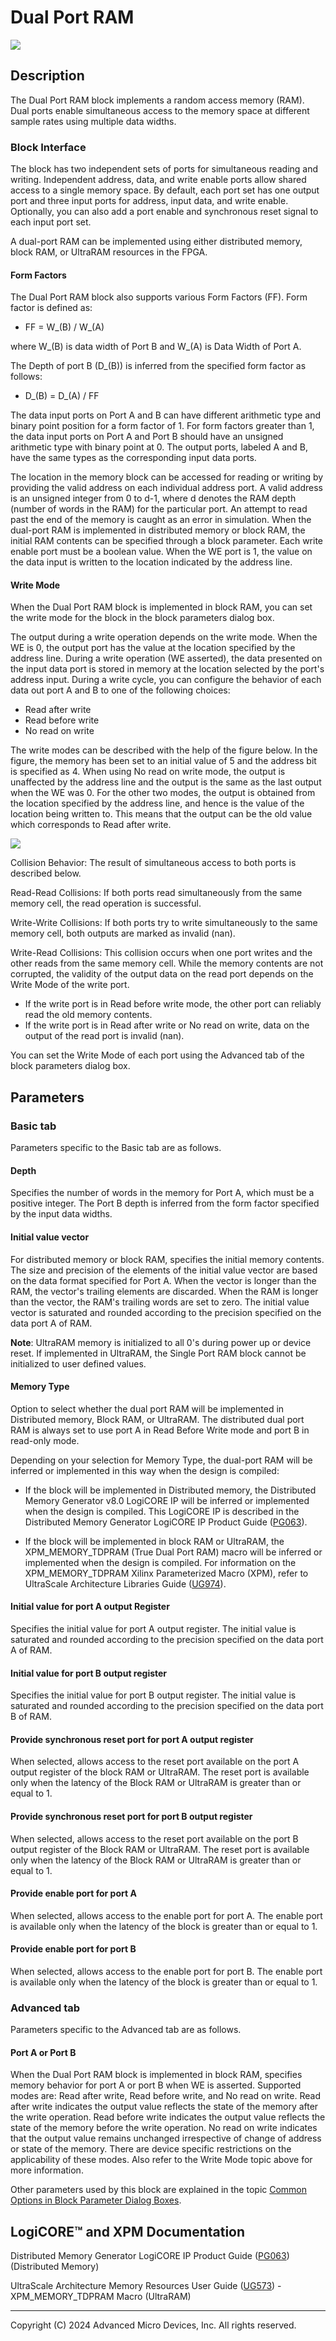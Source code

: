 # Dual Port RAM

![](./Images/block.png)

## Description

The Dual Port RAM block implements a random access memory (RAM).
Dual ports enable simultaneous access to the memory space at different
sample rates using multiple data widths.

### Block Interface

The block has two independent sets of ports for simultaneous reading and
writing. Independent address, data, and write enable ports allow shared
access to a single memory space. By default, each port set has one
output port and three input ports for address, input data, and write
enable. Optionally, you can also add a port enable and synchronous reset
signal to each input port set.

A dual-port RAM can be implemented using either distributed memory,
block RAM, or UltraRAM resources in the FPGA.

#### Form Factors

The Dual Port RAM block also supports various Form Factors (FF). Form
factor is defined as:

* FF = W_(B) / W_(A)

where W_(B) is data width of Port B and W_(A) is Data Width of Port A.

The Depth of port B (D_(B)) is inferred from the specified form factor
as follows:

* D_(B) = D_(A) / FF

The data input ports on Port A and B can have different arithmetic type
and binary point position for a form factor of 1. For form factors
greater than 1, the data input ports on Port A and Port B should have an
unsigned arithmetic type with binary point at 0. The output ports,
labeled A and B, have the same types as the corresponding input data
ports.

The location in the memory block can be accessed for reading or writing
by providing the valid address on each individual address port. A valid
address is an unsigned integer from 0 to d-1, where d denotes the RAM
depth (number of words in the RAM) for the particular port. An attempt
to read past the end of the memory is caught as an error in simulation.
When the dual-port RAM is implemented in distributed memory or block
RAM, the initial RAM contents can be specified through a block
parameter. Each write enable port must be a boolean value. When the WE
port is 1, the value on the data input is written to the location
indicated by the address line.

#### Write Mode

When the Dual Port RAM block is implemented in block RAM, you can set
the write mode for the block in the block parameters dialog box.

The output during a write operation depends on the write mode. When the
WE is 0, the output port has the value at the location specified by the
address line. During a write operation (WE asserted), the data presented
on the input data port is stored in memory at the location selected by
the port's address input. During a write cycle, you can configure the
behavior of each data out port A and B to one of the following choices:

- Read after write
- Read before write
- No read on write

The write modes can be described with the help of the figure below. In
the figure, the memory has been set to an initial value of 5 and the
address bit is specified as 4. When using No read on write mode, the
output is unaffected by the address line and the output is the same as
the last output when the WE was 0. For the other two modes, the output
is obtained from the location specified by the address line, and hence
is the value of the location being written to. This means that the
output can be the old value which corresponds to Read after write.


![](./Images/xhk1538085518671.png)  

Collision Behavior: The result of simultaneous access to both ports is
described below.

Read-Read Collisions: If both ports read simultaneously from the same
memory cell, the read operation is successful.

Write-Write Collisions: If both ports try to write simultaneously to the
same memory cell, both outputs are marked as invalid (nan).

Write-Read Collisions: This collision occurs when one port writes and
the other reads from the same memory cell. While the memory contents are
not corrupted, the validity of the output data on the read port depends
on the Write Mode of the write port.

- If the write port is in Read before write mode, the other port can
  reliably read the old memory contents.
- If the write port is in Read after write or No read on write, data on
  the output of the read port is invalid (nan).

You can set the Write Mode of each port using the Advanced tab of the
block parameters dialog box.

## Parameters

### Basic tab  
Parameters specific to the Basic tab are as follows.

#### Depth  
Specifies the number of words in the memory for Port A, which must be a
positive integer. The Port B depth is inferred from the form factor
specified by the input data widths.

#### Initial value vector  
For distributed memory or block RAM, specifies the initial memory
contents. The size and precision of the elements of the initial value
vector are based on the data format specified for Port A. When the
vector is longer than the RAM, the vector's trailing elements are
discarded. When the RAM is longer than the vector, the RAM's trailing
words are set to zero. The initial value vector is saturated and rounded
according to the precision specified on the data port A of RAM.

**Note**: UltraRAM memory is initialized to all 0's during power up or
device reset. If implemented in UltraRAM, the Single Port RAM block
cannot be initialized to user defined values.

#### Memory Type  
Option to select whether the dual port RAM will be implemented in
Distributed memory, Block RAM, or UltraRAM. The distributed dual port
RAM is always set to use port A in Read Before Write mode and port B in
read-only mode.

Depending on your selection for Memory Type, the dual-port RAM will be
inferred or implemented in this way when the design is compiled:

  - If the block will be implemented in Distributed memory, the
  Distributed Memory Generator v8.0 LogiCORE IP will be inferred or
  implemented when the design is compiled. This LogiCORE IP is described
  in the Distributed Memory Generator LogiCORE IP Product Guide
  ([PG063](https://docs.xilinx.com/access/sources/ud/document?isLatest=true&url=pg063-dist-mem-gen&ft:locale=en-US)).

  - If the block will be implemented in block RAM or UltraRAM, the
  XPM_MEMORY_TDPRAM (True Dual Port RAM) macro will be inferred or
  implemented when the design is compiled. For information on the
  XPM_MEMORY_TDPRAM Xilinx Parameterized Macro (XPM), refer to
  UltraScale Architecture Libraries Guide
  ([UG974](https://docs.xilinx.com/access/sources/dita/map?Doc_Version=2022.2%20English&url=ug974-vivado-ultrascale-libraries)).

#### Initial value for port A output Register  
Specifies the initial value for port A output register. The initial
value is saturated and rounded according to the precision specified on
the data port A of RAM.

#### Initial value for port B output register  
Specifies the initial value for port B output register. The initial
value is saturated and rounded according to the precision specified on
the data port B of RAM.

#### Provide synchronous reset port for port A output register  
When selected, allows access to the reset port available on the port A
output register of the block RAM or UltraRAM. The reset port is
available only when the latency of the Block RAM or UltraRAM is greater
than or equal to 1.

#### Provide synchronous reset port for port B output register  
When selected, allows access to the reset port available on the port B
output register of the Block RAM or UltraRAM. The reset port is
available only when the latency of the Block RAM or UltraRAM is greater
than or equal to 1.

#### Provide enable port for port A  
When selected, allows access to the enable port for port A. The enable
port is available only when the latency of the block is greater than or
equal to 1.

#### Provide enable port for port B  
When selected, allows access to the enable port for port B. The enable
port is available only when the latency of the block is greater than or
equal to 1.

### Advanced tab  
Parameters specific to the Advanced tab are as follows.

#### Port A or Port B  
When the Dual Port RAM block is implemented in block RAM, specifies
memory behavior for port A or port B when WE is asserted. Supported
modes are: Read after write, Read before write, and No read on write.
Read after write indicates the output value reflects the state of the
memory after the write operation. Read before write indicates the output
value reflects the state of the memory before the write operation. No
read on write indicates that the output value remains unchanged
irrespective of change of address or state of the memory. There are
device specific restrictions on the applicability of these modes. Also
refer to the Write Mode topic above for more information.

Other parameters used by this block are explained in the topic [Common
Options in Block Parameter Dialog
Boxes](../../GEN/common-options/README.md).

## LogiCORE™ and XPM Documentation

Distributed Memory Generator LogiCORE IP Product Guide
([PG063](https://docs.xilinx.com/access/sources/ud/document?isLatest=true&url=pg063-dist-mem-gen&ft:locale=en-US))
(Distributed Memory)

UltraScale Architecture Memory Resources User Guide
([UG573](https://www.xilinx.com/cgi-bin/docs/ndoc?t=user_guides;d=ug573-ultrascale-memory-resources.pdf)) -
XPM_MEMORY_TDPRAM Macro (UltraRAM)

--------------
Copyright (C) 2024 Advanced Micro Devices, Inc.
All rights reserved.
